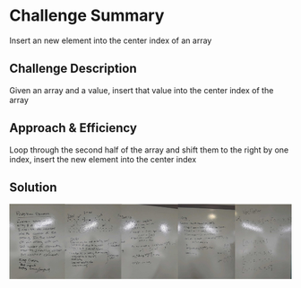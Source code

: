 # Challenge Summary  
Insert an new element into the center index of an array  
  
## Challenge Description  
Given an array and a value, insert that value into the center index of the array  
  
## Approach & Efficiency  
Loop through the second half of the array and shift them to the right by one index, insert the new element into the center index  
  
## Solution  
![whiteboard](https://github.com/MSpake/data-structures-and-algorithms/blob/master/assets/array-shift.jpg)  
